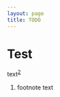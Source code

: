 ```yaml
---
layout: page
title: TODO
---
```


# Test

text<sup><a href="#fn:1" rel="footnote">2</a></sup>

<ol>
    <li id="fn:1">
    	<p>footnote text</p>
    </li>
</ol>
